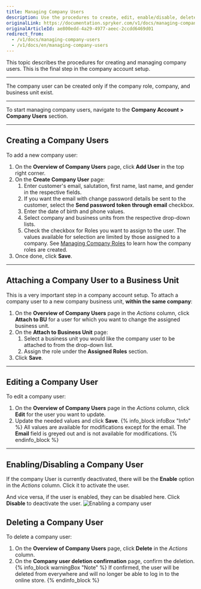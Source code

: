 ```yaml
---
title: Managing Company Users
description: Use the procedures to create, edit, enable/disable, delete, and attach company users to business units in the Back Office.
originalLink: https://documentation.spryker.com/v1/docs/managing-company-users
originalArticleId: ae800edd-4a29-4977-aeec-2ccdd6469d01
redirect_from:
  - /v1/docs/managing-company-users
  - /v1/docs/en/managing-company-users
---
```


This topic describes the procedures for creating and managing company users. This is the final step in the company account setup.
***
The company user can be created only if the company role, company, and business unit exist.
***
To start managing company users, navigate to the **Company Account > Company Users** section.
*** 
## Creating a Company Users
To add a new company user:

1. On the **Overview of Company Users** page, click **Add User** in the top right corner.
2. On the **Create Company User** page:
    1. Enter customer's email, salutation, first name, last name, and gender in the respective fields.
    2. If you want the email with change password details be sent to the customer, select the **Send password token through email** checkbox.
    3. Enter the date of birth and phone values.
    4. Select company and business units from the respective drop-down lists.
    5. Check the checkbox for Roles you want to assign to the user. The values available for selection are limited by those assigned to a company. See [Managing Company Roles](/docs/scos/user/user-guides/201811.0/back-office-user-guide/company-account/managing-a-company-account/managing-company-roles.html) to learn how the company roles are created.
3. Once done, click **Save**.
***
## Attaching a Company User to a Business Unit
This is a very important step in a company account setup.
To attach a company user to a new company business unit, **within the same company**:
1. On the **Overview of Company Users** page in the _Actions_ column, click **Attach to BU** for a user for which you want to change the assigned business unit.
2. On the **Attach to Business Unit** page:
    1. Select a business unit you would like the company user to be attached to from the drop-down list.
    2. Assign the role under the **Assigned Roles** section.
3. Click **Save**.
***
## Editing a Company User
To edit a company user:
1. On the **Overview of Company Users** page in the _Actions_ column, click **Edit** for the user you want to update.
2. Update the needed values and click **Save**.
    {% info_block infoBox "Info" %}
All values are available for modifications except for the email. The **Email** field is greyed out and is not available for modifications.
{% endinfo_block %}
***
## Enabling/Disabling a Company User

If the company User is currently deactivated, there will be the **Enable** option in the _Actions_ column. Click it to activate the user.

And vice versa, if the user is enabled, they can be disabled here. Click **Disable** to deactivate the user.
![Enabling a company user](https://spryker.s3.eu-central-1.amazonaws.com/docs/User+Guides/Back+Office+User+Guides/Company+Account/Managing+Company+Users/enabling-company-user.png) 

## Deleting a Company User

To delete a company user:
1. On the **Overview of Company Users** page, click **Delete** in the _Actions_ column. 
2. On the **Company user deletion confirmation** page, confirm the deletion. 
{% info_block warningBox "Note" %}
If confirmed, the user will be deleted from everywhere and will no longer be able to log in to the online store.
{% endinfo_block %}
